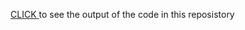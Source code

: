 <a href="https://shivam1938.github.io/html" target="_blank"> CLICK </a> to see the output of the code in this reposistory
